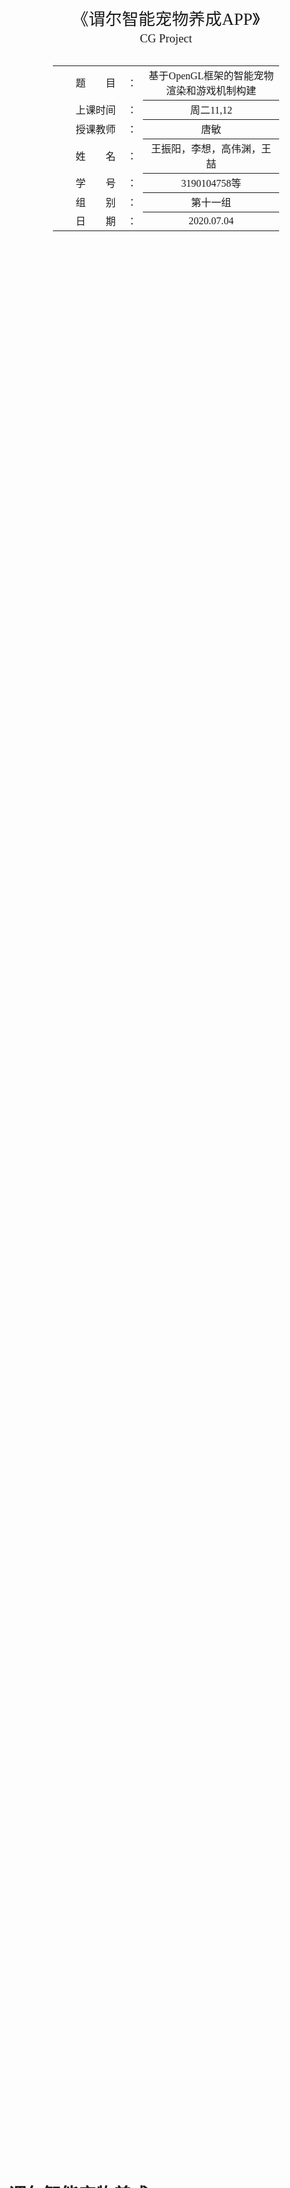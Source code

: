 <div class="cover" style="page-break-after:always;font-family:方正公文仿宋;width:100%;height:100%;border:none;margin: 0 auto;text-align:center;">
    <div style="width:60%;margin: 0 auto;height:0;padding-bottom:10%;">
        </br>
        <img src="https://gitee.com/Keldos-Li/picture/raw/master/img/%E6%A0%A1%E5%90%8D-%E9%BB%91%E8%89%B2.svg" alt="校名" style="width:100%;"/>
    </div>
    </br></br></br></br></br>
    <div style="width:60%;margin: 0 auto;height:0;padding-bottom:40%;">
        <img src="https://gitee.com/Keldos-Li/picture/raw/master/img/%E6%A0%A1%E5%BE%BD-%E9%BB%91%E8%89%B2.svg" alt="校徽" style="width:100%;"/>
	</div>
    </br></br></br></br></br></br></br></br>
    <span style="font-family:华文黑体Bold;text-align:center;font-size:20pt;margin: 10pt auto;line-height:30pt;">《谓尔智能宠物养成APP》</span>
    <p style="text-align:center;font-size:14pt;margin: 0 auto">CG Project </p>
    </br>
    </br>
    <table style="border:none;text-align:center;width:72%;font-family:仿宋;font-size:14px; margin: 0 auto;">
    <tbody style="font-family:方正公文仿宋;font-size:12pt;">
    	<tr style="font-weight:normal;"> 
    		<td style="width:20%;text-align:right;">题　　目</td>
    		<td style="width:2%">：</td> 
    		<td style="width:40%;font-weight:normal;border-bottom: 1px solid;text-align:center;font-family:华文仿宋"> 基于OpenGL框架的智能宠物渲染和游戏机制构建</td>     </tr>
    	<tr style="font-weight:normal;"> 
    		<td style="width:20%;text-align:right;">上课时间</td>
    		<td style="width:2%">：</td> 
    		<td style="width:40%;font-weight:normal;border-bottom: 1px solid;text-align:center;font-family:华文仿宋"> 周二11,12</td>     </tr>
    	<tr style="font-weight:normal;"> 
    		<td style="width:20%;text-align:right;">授课教师</td>
    		<td style="width:2%">：</td> 
    		<td style="width:40%;font-weight:normal;border-bottom: 1px solid;text-align:center;font-family:华文仿宋">唐敏 </td>     </tr>
    	<tr style="font-weight:normal;"> 
    		<td style="width:20%;text-align:right;">姓　　名</td>
    		<td style="width:2%">：</td> 
    		<td style="width:40%;font-weight:normal;border-bottom: 1px solid;text-align:center;font-family:华文仿宋"> 王振阳，李想，高伟渊，王喆</td>     </tr>
    	<tr style="font-weight:normal;"> 
    		<td style="width:20%;text-align:right;">学　　号</td>
    		<td style="width:2%">：</td> 
    		<td style="width:40%;font-weight:normal;border-bottom: 1px solid;text-align:center;font-family:华文仿宋">3190104758等 </td>     </tr>
    	<tr style="font-weight:normal;"> 
    		<td style="width:20%;text-align:right;">组　　别</td>
    		<td style="width:%">：</td> 
    		<td style="width:40%;font-weight:normal;border-bottom: 1px solid;text-align:center;font-family:华文仿宋"> 第十一组</td>     </tr>
    	<tr style="font-weight:normal;"> 
    		<td style="width:20%;text-align:right;">日　　期</td>
    		<td style="width:2%">：</td> 
    		<td style="width:40%;font-weight:normal;border-bottom: 1px solid;text-align:center;font-family:华文仿宋">2020.07.04</td>     </tr>
    </tbody>              
    </table>
</div>

<!-- 注释语句：导出PDF时会在这里分页 -->


# 谓尔智能宠物养成APP

<center><div style='height:2mm;'></div><div style="font-family:华文楷体;font-size:14pt;">第十一组（王振阳，李想，高伟渊，王喆）</div></center>
<center><span style="font-family:华文楷体;font-size:9pt;line-height:9mm">浙江大学计算机学院</span>
</center>
<div>
<div style="width:52px;float:left; font-family:方正公文黑体;">简　介：</div> 
<div style="overflow:hidden; font-family:华文楷体;">谓尔是在2021年开发的一款ios移动应用，通过交互和情感投入转化参数实现宠物养成，通过宠物开展社交，打造模糊社交新模态。
通过谓尔，你可以定制并长期培养自己的专属宠物，通过喂养日记，语音交互，提供定位和健康运动信息，甚至使用其他应用等信息让你的宠物逐渐成长，你的「一举一动」都会对宠物产生影响，使其作出反应，毛玻璃下富于变化的宠物形象满足你的情感需求。
同时，用户可以进入社交模式，在社区中随机浏览和临时领养他人宠物，通过观察和喂养宠物感受宠物主人的生活方式和性格情感，并在社交模式中完成任务解锁特殊成就，崭新的社交形式赋予模糊社交更多可能。
社交模式还支持点对点的宠物长期绑定机制，在绑定机制下，宠物有着更丰富的交互模式，以及允许进行跌倒检测、屏幕时间监控等以满足亲子家庭等关系的特殊需求。</div>
</div>
<div>
<div style="width:52px;float:left; font-family:方正公文黑体;">关键词：</div> 
<div style="overflow:hidden; font-family:华文楷体;">电子宠物；OpenGL；定制化；数字生成艺术</div>
</div>

## 谓尔的模块设计

![](assets/struct.png)

​    可以看到，APP分为若干模块，本报告仅对其中的图形学模块进行详细的阐述。其中对于大作业要求的若干条目，APP和PC端小游戏满足了如下要求。

- 具有基本体素(立方体、球、柱体、锥体、多面棱柱、多面棱台）的建模表达能力;

- 具有基本三维网格导入导出功能（建议OBJ格式) ;
	- 需要了解OBJ格式，完成基本OBJ模型的读入和导出，不要求处理文件中的纹理和材质信息；
	
- 具有基本材质、纹理的显示和编辑能力;

- 具有基本几何变换功能(旋转、平移、缩放等)﹔

- 基本光照明模型要求，并实现基本的光源编辑（如调整光源的位置，光强等参数);

- 能对建模后场景进行漫游如Zoom In/Out, Pan, Orbit,Zoom To Fit等观察功能。

- 能够提供动画播放功能(多帧数据连续绘制)，能够提供屏幕截取/保存功能。
	- 多帧连续绘制指读取连续的 obj 文件(或其他格式的模型文件)，对其网格进行多次的绘制;简单的平移、旋转、缩放等不能视为动画播放。


​    此外，APP还实现了如下的Bonus：
- 基于可选择的 AABB 碰撞盒和 OBB 碰撞盒实现的实时碰撞检测；

- 多平台支持：在 `iOS`设备上基于 `OpenGL ES`框架实现了电子宠物的交互，在 `PC` 端支持 `Window`s ，`Linux`和 `OSX` 系统，基于 `cmakelist` 进行文件组织，实现了多平台的兼容；
	
- 基于核心的物理引擎，实现了较有难度的一类吃豆人游戏。
	
	

## 谓尔基本模块实现

### 类图

```mermaid
classDiagram
      Object3D <|-- Model
      Object3D <|-- Camera
      Object3D <|-- Light
      Object3D : -vec3 position
      Object3D : -quat rotation
      Object3D : -vec3 scale
      Object3D: +getFront()
      Object3D: +getUp()
      Object3D: +getRight()
      Object3D: +getModelMatrix()
      class Model{
          -vector<vertex> vertices
          -vector<int32> indices
          -GLuint vao
          -GLuint vbo
          -GLuint ebo
          +draw()
      }
      class Camera{
          +getViewMatrix()
          +getProjectionMatrix()
          +getPosition()
      }
      class Light{
          - float intensity
          - vec3 color
      }
      Model <|-- ModelEntity
      Model <|-- ElementEntity
      class ModelEntity {
          + setParams()
          - unique_ptr shader
          - unique_ptr texture
          - struct material
      }
      class ElementEntity {
          + setParams()
          - unique_ptr shader
          - unique_ptr texture
          - struct material
          - struct base_params
      }
      ElementEntity <|-- Ball
      ElementEntity <|-- Cubic
      ElementEntity <|-- Cylinder
      ElementEntity <|-- Cone
      ElementEntity <|-- Prism

```

各个元素之间的继承派生关系如图。可以看到，在代码组织中，我们使用 `Entity` 抽象出单个元素，将所有的 `Shader`，`Texture`，`Material` 封装于其中。通过构造函数传递参数的方式指定元素需要的所有参数，并且在需要绘制的时候直接调用 `draw()`，抽象逻辑层次。对于元素进行改变完全由场景进行管理和计算。


### 场景管理

首先，场景的初始配置文件由一个 `json` 文件指定。`json` 文件的格式如下：

```json
{
    "skybox" : [
        "${leftImgPath}",
        "${rightImgPath}",
        "${upImgPath}",
        "${downImgPath}",
        "${frontImgPath}",
        "${backImgPath}"
    ],
    "camera" : {
        "position" : "${vec3}",
        "rotation" : "${vec3}"
    },
    "light" : {
        "totalNum" : "${totalNum}",
        "lightEntity" : [
            {
                "type" : "direcct",
                "position" : "${vec3}",
                "rotation" : "${vec3}",
                "insensity" : "${float}",
                "color" : "${vec3}"
            },
            {
                "type" : "direcct",
                "position" : "${vec3}",
                "rotation" : "${vec3}",
                "insensity" : "${float}",
                "color" : "${vec3}"
            }
        ]
    },
    "EntityNum" : "${EntityNum}",
    "Entity" : [
        {
            "type" : "Model|Element",
            "objFilePaht" : "${filePath}",
            "position" : "${vec3}",
            "rotation" : "${vec3}",
            "scale" : "${float}",
            "material" : "${struct}",
            "texture" : "${struct}"
        }
    ]
    
}

```

`json` 由 https://github.com/nlohmann/json 提供的json库进行解析，在代码文件中，为了避免跨平台带来的不确定问题。提交的版本没有使用 json 解析的形式，而是将参数预先给定。方便展示。


### 物理模型
#### AABB 包围盒

AABB 名叫**轴对齐包围盒**（Axis align bounding box），轴对齐意思即是与 x，y 轴对齐，包围盒顾名思义是一个矩形，因此不难想到 AABB 是一个**包裹物体的最小外接矩形**。除 AABB 外，还有 OBB 方向包围盒（Oriented bounding Box）等。

一个物体与其 AABB 如下图所示：

[![img](https://github.com/phenomLi/Blog/raw/master/photos/2020-4-16/%E5%BE%AE%E4%BF%A1%E6%88%AA%E5%9B%BE_20200416165905.png)](https://github.com/phenomLi/Blog/raw/master/photos/2020-4-16/微信截图_20200416165905.png)

可以有很多方式定义 AABB。

[![img](https://github.com/phenomLi/Blog/raw/master/photos/2020-4-16/%E5%BE%AE%E4%BF%A1%E6%88%AA%E5%9B%BE_20200416170628.png)](https://github.com/phenomLi/Blog/raw/master/photos/2020-4-16/微信截图_20200416170628.png)

我们给常见的几个物体都加上 AABB：
 [![img](https://github.com/phenomLi/Blog/raw/master/photos/2020-4-16/%E5%BE%AE%E4%BF%A1%E6%88%AA%E5%9B%BE_20200416171025.png)](https://github.com/phenomLi/Blog/raw/master/photos/2020-4-16/微信截图_20200416171025.png)

现在，我们把 5 个物体简化为 5 个矩形了，之后我们就可以使用这 5 个 AABB 矩形来快速筛选掉不可能发生碰撞的物体。



为什么使用矩形？使用矩形的好处是判断矩形的相交十分容易。**检测AABB包围盒相交的本质是判断两个矩形是否相交，问题可以再一步转化为与两对与x，y轴平行的线段的在x，y轴的投影的重叠检测。**
 [![img](https://github.com/phenomLi/Blog/raw/master/photos/2020-4-16/%E5%BE%AE%E4%BF%A1%E6%88%AA%E5%9B%BE_20200415234557.png)](https://github.com/phenomLi/Blog/raw/master/photos/2020-4-16/微信截图_20200415234557.png)

而检测两条共线线段是否重叠，基本思想是比较两条线段的开始端点和结束端点的大小。但是由于两条线段的位置是任意的，所以在进行比较时，要分线段的先后情况讨论。我们假设两条投影线段分别为L1, L2。
 [![img](https://github.com/phenomLi/Blog/raw/master/photos/2020-4-16/%E5%BE%AE%E4%BF%A1%E6%88%AA%E5%9B%BE_20190522170309.png)](https://github.com/phenomLi/Blog/raw/master/photos/2020-4-16/微信截图_20190522170309.png)
 [![img](https://github.com/phenomLi/Blog/raw/master/photos/2020-4-16/%E5%BE%AE%E4%BF%A1%E6%88%AA%E5%9B%BE_20190522170439.png)](https://github.com/phenomLi/Blog/raw/master/photos/2020-4-16/微信截图_20190522170439.png)

因此可以看到，两 AABB 相交检测的复杂度为 O(1)，比执行一次完整的 SAT 或 GJK  要快的多。由于其简单高效的特性，除物理引擎外，AABB 还被应用在许多需要进行“快速筛选”的场景。比如说某些图形库可以利用 AABB  快速判断鼠标指针是否落在某个图形内，有些可视化工具利用 AABB 来计算视图占据的位置，或者快速检测两个图形有没有发生重叠遮挡等。

### 游戏机制
在PC版中我们设计了一个小游戏，小游戏的机制是，小精灵在场景内游走，在游走过程中小精灵会与场景内的体素发生碰撞并吃掉，吃掉的同时小精灵的身体会长大。

这个小游戏的实现主要分为三部分。

第一部分是开始时随机生成一定数量的体素供小球吞食。

```c++
for (int i = 0; i < _amount1; ++i) {

		_balls[i].reset(new Ball(0.05f));
		_cubics[i].reset(new Cubic(1.0f));
		_ellipsoids[i].reset(new Ellipsoid(0.3f, 1.0f, 2.0f));
		_cylinders[i].reset(new Cylinder(0.5f,0.6f));
		_cones[i].reset(new Cone(1.0f,1.6f));
		_prisms[i].reset(new Prism(1.5f,0.6f,6));

		float angle = (float)i / _amount1 * 360.0f;
		float displacement = (rand() % (int)(2 * offset * 100)) / 100.0f - offset;
		_elementPositions[i].x = _position.x+sin(angle) * radius+displacement;
		displacement = (rand() % (int)(2 * offset * 100)) / 100.0f - offset;
		
		_elementPositions[i].y = displacement * 0.2f;
		displacement = (rand() % (int)(2 * offset * 100)) / 100.0f - offset;
		_elementPositions[i].z = _position.z+sin(angle) * radius+displacement;
		
		// scale
		_elementScales[i] = glm::vec3(1.0f, 1.0f, 1.0f);
		// rotate
		float rotAngle = 1.0f * (rand() % 360);
		_elementRotations[i] = glm::angleAxis(rotAngle, axis)* rotation;
	}
```

 第二部分是对场景内的小球遍历，对小球位置进行判断，如果小球坐标与小精灵所在的范围相重合，则将小球位置设置在天空盒外，同时修改小精灵的scale，否则则按一开始生成的位置信息将小球绘制出来。

```c++
_balls[i].get()->setDirectionalLight(_direction1,_color1,_intensity1);
		_balls[i].get()->setSpotLight(_direction,_color,_intensity,_angle,_kc,_kl,_kq);
		_balls[i].get()->setMaterial(_albedo,_ka,_kd,_ks,_ns,_blend);
		
		_balls[i].get()->setPosition(glm::vec3(_cameras[0]->position.x+_elementPositions[i].x,_cameras[0]->position.y+_elementPositions[i].y,_cameras[0]->position.z+_elementPositions[i].z-15)); 
		_balls[i].get()->setRotation(_elementRotations[i]); 
		_balls[i].get()->setScale(_elementScales[i]); 
		

		if (-0.005<_balls[i].get()->getPosition().x<0.005 &&
		 -0.005<_balls[i].get()->getPosition().y < 0.005 ){
		//   -0.005<_balls[i].get()->getPosition().z < 0.01
			_balls[i].get()->setPosition(glm::vec3(0.0,0.0,10000.0));
			_elementPositions[i]=glm::vec3(0.0,0.0,10000.0);
			change+=0.05;
			radius1 +=0.5;

		// } else if (_models[count]->getPosition().x-0.0001<_balls[i].get()->getPosition().x<_models[count]->getPosition().x+0.0001 && _models[count]->getPosition().y-0.0001<_balls[i].get()->getPosition().y<_models[count]->getPosition().y+0.0001 && _models[count]->getPosition().z-0.0001<_balls[i].get()->getPosition().z<_models[count]->getPosition().z+0.0001) {
		// 	_balls[i].get()->setPosition(_elementPositions[i]);
		}else{
			_balls[i].get()->draw(projection, view, viewPos);
		}
```

第三部分是将场景内体素与相机绑定，通过体素跟随相机运动实现与小精灵在场景中移动的效果，从而简化了对小精灵坐标的计算，使小精灵实际上始终保持在坐标(0,0,0)处。

```
balls[i].get()->setPosition(glm::vec3(_cameras[0]->position.x+_elementPositions[i].x,_cameras[0]->position.y+_elementPositions[i].y,_cameras[0]->position.z+_elementPositions[i].z-15)); 
```

场景开始和短暂漫游后的对比：
显而易见的，结束时小精灵体积显著增大，场景中小球数量减少。
<img width="1392" alt="对比-开始" src="https://user-images.githubusercontent.com/71428910/124621537-f15bd280-deac-11eb-80a3-c86313179593.png">
<img width="1392" alt="对比-结束" src="https://user-images.githubusercontent.com/71428910/124621543-f3259600-deac-11eb-806a-b30cb7cc8e9e.png">


## PC 端效果演示

1 基本体素（立方体、球、圆柱、圆锥、多面棱柱、多面棱台）的建模表达能力

体素的基类为ElementEntity，该基类为对Element类（Element类继承了object3d类）的封装，构造函数（根据vertices和indices构造）和draw函数里都调用了Element类的构造函数根据vertices和indices构造）和draw函数。

每个构造函数代码的结构均类似，先计算出每个三角形面片的3个顶点（vertices）和对应绘制顺序（indices）,再调用进行构造，再设置shader，material，texture 再根据构造函数的参数设置scale，绘制时统一调用基类ElementEntity的draw函数进行绘制。

以下依次说明各个类的vertices和indices计算方法：

以下依次为球、椭球、立方体、圆柱、圆锥、多面棱柱的类定义，每个类分别有特定的构造函数可以根据指定的参数进行构造。默认的position和rotation均为object3d中的默认值，scale按照构造函数接收的参数设置。构造函数的参数依次为：

![图片 1](https://user-images.githubusercontent.com/71428910/124619665-6c23ee00-deab-11eb-8eb7-6951fc4999a5.png)

球：半径radius

顶点位置、法向量（顶点位置-原点位置（0,0,0））、纹理坐标（贴图均匀分格采样）

```C++
for (int y = 0; y <= segments; y++)
	{
		for (int x = 0; x <= segments; x++)
		{
			Vertex vertex{};
			float xSegment = (float)x / (float)segments;
			float ySegment = (float)y / (float)segments;
			float xPos = std::cos(xSegment * 2.0f * PI) * std::sin(ySegment * PI);
			float yPos = std::cos(ySegment * PI);
			float zPos = std::sin(xSegment * 2.0f * PI) * std::sin(ySegment * PI);
			vertex.position.x = xPos;
			vertex.position.y = yPos;
			vertex.position.z = zPos;
			vertex.normal.x = xPos;
			vertex.normal.y = yPos;
			vertex.normal.z = zPos;
			vertex.texCoord.x = 1 - xSegment;
			vertex.texCoord.y = 1 - ySegment;
			vertices.push_back(vertex);
		}
	}
```

绘制顺序

```c++
//indices
	for (int i = 0; i < segments; i++)
	{
		for (int j = 0; j < segments; j++)
		{
			indices.push_back(i * (segments + 1) + j);
			indices.push_back((i + 1) * (segments + 1) + j);
			indices.push_back((i + 1) * (segments + 1) + j + 1);
			indices.push_back(i * (segments + 1) + j);
			indices.push_back((i + 1) * (segments + 1) + j + 1);
			indices.push_back(i * (segments + 1) + j + 1);
		}
	}
	_element.reset(new Element(vertices, indices));
```

![图片 2](https://user-images.githubusercontent.com/71428910/124619725-7940dd00-deab-11eb-8d96-0ec59be16396.png)

椭球：xyz三个轴的长度xaxis，yaxis，zaxis。

```c++
	for (int y = 0; y <= segments; y++)
	{
		for (int x = 0; x <= segments; x++)
		{
			Vertex vertex{};
			float xSegment = (float)x / (float)segments;
			float ySegment = (float)y / (float)segments;
			float xPos = std::cos(xSegment * 2.0f * PI) * std::sin(ySegment * PI);
			float yPos = std::cos(ySegment * PI);
			float zPos = std::sin(xSegment * 2.0f * PI) * std::sin(ySegment * PI);
			vertex.position.x = xPos;
			vertex.position.y = yPos;
			vertex.position.z = zPos;
			vertex.normal.x = xPos;
			vertex.normal.y = yPos;
			vertex.normal.z = zPos;
			vertex.texCoord.x = 1 - xSegment;
			vertex.texCoord.y = 1 - ySegment;
			vertices.push_back(vertex);
		}
	}

	//indices
	for (int i = 0; i < segments; i++)
	{
		for (int j = 0; j < segments; j++)
		{
			indices.push_back(i * (segments + 1) + j);
			indices.push_back((i + 1) * (segments + 1) + j);
			indices.push_back((i + 1) * (segments + 1) + j + 1);
			indices.push_back(i * (segments + 1) + j);
			indices.push_back((i + 1) * (segments + 1) + j + 1);
			indices.push_back(i * (segments + 1) + j + 1);
		}
	}
	_element.reset(new Element(vertices, indices));
```

![图片 3](https://user-images.githubusercontent.com/71428910/124619692-7219cf00-deab-11eb-9414-9d02d6e3b9f4.png)

立方体：边长size

六个面的三角形顶点坐标和纹理坐标（每个面一张贴图）

```C++
	static const float position[6][6][5] = {
		// left
		-0.5f, -0.5f, -0.5f,  0.0f, 1.0f,
		-0.5f, -0.5f,  0.5f,  1.0f, 1.0f,
		-0.5f,  0.5f,  0.5f,  1.0f, 0.0f,
		-0.5f,  0.5f,  0.5f,  1.0f, 0.0f,
		-0.5f,  0.5f, -0.5f,  0.0f, 0.0f,
		-0.5f, -0.5f, -0.5f,  0.0f, 1.0f,

		// right
		0.5f, -0.5f,  0.5f,  0.0f, 1.0f,
		0.5f, -0.5f, -0.5f,  1.0f, 1.0f,
		0.5f,  0.5f, -0.5f,  1.0f, 0.0f,
		0.5f,  0.5f, -0.5f,  1.0f, 0.0f,
		0.5f,  0.5f,  0.5f,  0.0f, 0.0f,
		0.5f, -0.5f,  0.5f,  0.0f, 1.0f,

		// top
		-0.5f,  0.5f,  0.5f,  0.0f, 1.0f,
		0.5f,  0.5f,  0.5f,  1.0f, 1.0f,
		0.5f,  0.5f, -0.5f,  1.0f, 0.0f,
		0.5f,  0.5f, -0.5f,  1.0f, 0.0f,
		-0.5f,  0.5f, -0.5f,  0.0f, 0.0f,
		-0.5f,  0.5f,  0.5f,  0.0f, 1.0f,

		// bottom
		-0.5f, -0.5f, -0.5f,  0.0f, 1.0f,
		0.5f, -0.5f, -0.5f,  1.0f, 1.0f,
		0.5f, -0.5f,  0.5f,  1.0f, 0.0f,
		0.5f, -0.5f,  0.5f,  1.0f, 0.0f,
		-0.5f, -0.5f,  0.5f,  0.0f, 0.0f,
		-0.5f, -0.5f, -0.5f,  0.0f, 1.0f,

		// front
		-0.5f, -0.5f,  0.5f,  0.0f, 1.0f,
		0.5f, -0.5f,  0.5f,  1.0f, 1.0f,
		0.5f,  0.5f,  0.5f,  1.0f, 0.0f,
		0.5f,  0.5f,  0.5f,  1.0f, 0.0f,
		-0.5f,  0.5f,  0.5f,  0.0f, 0.0f,
		-0.5f, -0.5f,  0.5f,  0.0f, 1.0f,

		// back
		0.5f, -0.5f, -0.5f,  0.0f, 1.0f,
		-0.5f, -0.5f, -0.5f,  1.0f, 1.0f,
		-0.5f,  0.5f, -0.5f,  1.0f, 0.0f,
		-0.5f,  0.5f, -0.5f,  1.0f, 0.0f,
		0.5f,  0.5f, -0.5f,  0.0f, 0.0f,
		0.5f, -0.5f, -0.5f,  0.0f, 1.0f,
	};

	
```

法向量

```c++
static const float normals[6][3] = {
		{ -1, 0, 0 },
		{ +1, 0, 0 },
		{ 0, +1, 0 },
		{ 0, -1, 0 },
		{ 0, 0, +1 },
		{ 0, 0, -1 }
	};
```

绘制
```c++
	std::vector<Vertex> vertices;
	std::vector<uint32_t> indices;
	uint32_t indice = 0;
	for (int i = 0; i < 6; i++) {
		for (int v = 0; v < 6; v++) {
			Vertex vertex{};
			vertex.position.x = position[i][v][0];
			vertex.position.y = position[i][v][1];
			vertex.position.z = position[i][v][2];
			vertex.normal.x = normals[i][0];
			vertex.normal.y = normals[i][1];
			vertex.normal.z = normals[i][2];
			vertex.texCoord.x = 1 - position[i][v][3];
			vertex.texCoord.y = 1 - position[i][v][4];
			vertices.push_back(vertex);
			indices.push_back(indice);
			indice++;
		}
	}
	
	_element.reset(new Element(vertices, indices));
```
![图片 6](https://user-images.githubusercontent.com/71428910/124620022-b016f300-deab-11eb-98c5-9fed4c3af63b.png)

圆柱：底面圆的半径radius，高度height

分成上圆面、中间柱面、下圆面三部分绘制

上圆面（法向量朝上，圆面贴图）
```c++
std::vector<Vertex> vertices;
	std::vector<uint32_t> indices;
	uint32_t indice = 0;
	int sidecount = 36;
	float y = height / 2.0;
	

	//up circle
	Vertex vertexup{};
	vertexup.position.x = 0;
	vertexup.position.y = y;
	vertexup.position.z = 0;
	vertexup.normal.x = 0;
	vertexup.normal.y = 1;
	vertexup.normal.z = 0;
	vertexup.texCoord.x = 0.5;
	vertexup.texCoord.y = 0.5;
	
	for (int i = sidecount; i >= 0; --i) {
		float angle = i / (float)sidecount * PI * 2;
		vertices.push_back(vertexup);
		indices.push_back(indice);
		indice++;
		Vertex vertex{};
		vertex.position.x = cos(angle) * radius;
		vertex.position.y = y;
		vertex.position.z = sin(angle) * radius;
		vertex.normal.x = 0;
		vertex.normal.y = 1;
		vertex.normal.z = 0;
		vertex.texCoord.x = (cos(angle) + 1) / 2.0;
		vertex.texCoord.y = (sin(angle) + 1) / 2.0;
		vertices.push_back(vertex);
		indices.push_back(indice);
		indice++;
	
		angle = (i + 1) / (float)sidecount * PI * 2;
		vertex.position.x = cos(angle) * radius;
		vertex.position.y = y;
		vertex.position.z = sin(angle) * radius;
		vertex.normal.x = 0;
		vertex.normal.y = 1;
		vertex.normal.z = 0;
		vertex.texCoord.x = (cos(angle) + 1) / 2.0;
		vertex.texCoord.y = (sin(angle) + 1) / 2.0;
		vertices.push_back(vertex);
		indices.push_back(indice);
		indice++;
	}
```
中间柱面（法向量水平向外，柱面贴图）

```c++
	//bottom circle
	Vertex vertexdown{};
	y = -height / 2.0;
	vertexdown.position.x = 0;
	vertexdown.position.y = y;
	vertexdown.position.z = 0;
	vertexdown.normal.x = 0;
	vertexdown.normal.y = -1;
	vertexdown.normal.z = 0;
	vertexdown.texCoord.x = 0.5;
	vertexdown.texCoord.y = 0.5;
	for (int i = 0; i <= sidecount; ++i) {
		vertices.push_back(vertexdown);
		indices.push_back(indice);
		indice++;

		float angle = i / (float)sidecount * PI * 2;
		Vertex vertex{};
		vertex.position.x = cos(angle) * radius;
		vertex.position.y = y;
		vertex.position.z = sin(angle) * radius;
		vertex.normal.x = 0;
		vertex.normal.y = -1;
		vertex.normal.z = 0;
		vertex.texCoord.x = (cos(angle) + 1) / 2.0;
		vertex.texCoord.y = (sin(angle) + 1) / 2.0;
		vertices.push_back(vertex);
		indices.push_back(indice);
		indice++;

		angle = (i + 1) / (float)sidecount * PI * 2;
		vertex.position.x = cos(angle) * radius;
		vertex.position.y = y;
		vertex.position.z = sin(angle) * radius;
		vertex.normal.x = 0;
		vertex.normal.y = -1;
		vertex.normal.z = 0;
		vertex.texCoord.x = (cos(angle) + 1) / 2.0;
		vertex.texCoord.y = (sin(angle) + 1) / 2.0;
		vertices.push_back(vertex);
		indices.push_back(indice);
		indice++;
	}
```

下圆面（法向量朝下，圆面贴图）
```c++
		//middle rectangles
		float yup = height / 2.0;
		float ydown = -height / 2.0;
		for (int i = 0; i <= sidecount; ++i) {
			GLfloat angle = i / (float)sidecount * PI * 2;
			Vertex vertex{};
			vertex.position.x = cos(angle) * radius;
			vertex.position.y = yup;
			vertex.position.z = sin(angle) * radius;
			vertex.normal.x = cos(angle) * radius;
			vertex.normal.y = 0;
			vertex.normal.z = sin(angle) * radius;
			vertex.texCoord.x = 1 - i / (float)sidecount;
			vertex.texCoord.y = 1;
			vertices.push_back(vertex);
			indices.push_back(indice);
			indice++;
		vertex.position.x = cos(angle) * radius;
		vertex.position.y = ydown;
		vertex.position.z = sin(angle) * radius;
		vertex.normal.x = cos(angle) * radius;
		vertex.normal.y = 0;
		vertex.normal.z = sin(angle) * radius;
		vertex.texCoord.x = 1 - i / (float)sidecount;
		vertex.texCoord.y = 0;
		vertices.push_back(vertex);
		indices.push_back(indice);
		indice++;
	
		angle = (i + 1) / (float)sidecount * PI * 2;
		vertex.position.x = cos(angle) * radius;
		vertex.position.y = yup;
		vertex.position.z = sin(angle) * radius;
		vertex.normal.x = cos(angle) * radius;
		vertex.normal.y = 0;
		vertex.normal.z = sin(angle) * radius;
		vertex.texCoord.x = 1 - (i + 1) / (float)sidecount;
		vertex.texCoord.y = 1;
		vertices.push_back(vertex);
		indices.push_back(indice);
		indice++;
	
		angle = i / (float)sidecount * PI * 2;
		vertex.position.x = cos(angle) * radius;
		vertex.position.y = ydown;
		vertex.position.z = sin(angle) * radius;
		vertex.normal.x = cos(angle) * radius;
		vertex.normal.y = 0;
		vertex.normal.z = sin(angle) * radius;
		vertex.texCoord.x = 1 - i / (float)sidecount;
		vertex.texCoord.y = 0;
		vertices.push_back(vertex);
		indices.push_back(indice);
		indice++;
	
		angle = (i + 1) / (float)sidecount * PI * 2;
		vertex.position.x = cos(angle) * radius;
		vertex.position.y = yup;
		vertex.position.z = sin(angle) * radius;
		vertex.normal.x = cos(angle) * radius;
		vertex.normal.y = 0;
		vertex.normal.z = sin(angle) * radius;
		vertex.texCoord.x = 1 - (i + 1) / (float)sidecount;
		vertex.texCoord.y = 1;
		vertices.push_back(vertex);
		indices.push_back(indice);
		indice++;
	
		vertex.position.x = cos(angle) * radius;
		vertex.position.y = ydown;
		vertex.position.z = sin(angle) * radius;
		vertex.normal.x = cos(angle) * radius;
		vertex.normal.y = 0;
		vertex.normal.z = sin(angle) * radius;
		vertex.texCoord.x = 1 - (i + 1) / (float)sidecount;
		vertex.texCoord.y = 0;
		vertices.push_back(vertex);
		indices.push_back(indice);
		indice++;
	}
	
	_element.reset(new Element(vertices, indices));
```

![图片 4](https://user-images.githubusercontent.com/71428910/124619850-92e22480-deab-11eb-8d9f-247083df9836.png)

圆锥：底面圆的半径radius，高度height

只需在圆柱代码上稍作改动，减少一个上圆面的绘制，中间柱面改为由从上顶点到下圆面的三角形组成的圆锥面。

下圆面（法向量朝下，圆面贴图）

```c++
	std::vector<Vertex> vertices;
	std::vector<uint32_t> indices;
	uint32_t indice = 0;
	int sidecount = 36;

	//bottom circle
	Vertex vertexdown{};
	float yup = height / 2.0;
	float ydown = -height / 2.0;
	vertexdown.position.x = 0;
	vertexdown.position.y = ydown;
	vertexdown.position.z = 0;
	vertexdown.normal.x = 0;
	vertexdown.normal.y = -1;
	vertexdown.normal.z = 0;
	vertexdown.texCoord.x = 0.5;
	vertexdown.texCoord.y = 0.5;
	for (int i = 0; i <= sidecount; ++i) {
		vertices.push_back(vertexdown);
		indices.push_back(indice);
		indice++;

		float angle = i / (float)sidecount * PI * 2;
		Vertex vertex{};
		vertex.position.x = cos(angle) * radius;
		vertex.position.y = ydown;
		vertex.position.z = sin(angle) * radius;
		vertex.normal.x = 0;
		vertex.normal.y = -1;
		vertex.normal.z = 0;
		vertex.texCoord.x = (cos(angle) + 1) / 2.0;
		vertex.texCoord.y = (sin(angle) + 1) / 2.0;
		vertices.push_back(vertex);
		indices.push_back(indice);
		indice++;

		angle = (i + 1) / (float)sidecount * PI * 2;
		vertex.position.x = cos(angle) * radius;
		vertex.position.y = ydown;
		vertex.position.z = sin(angle) * radius;
		vertex.normal.x = 0;
		vertex.normal.y = -1;
		vertex.normal.z = 0;
		vertex.texCoord.x = (cos(angle) + 1) / 2.0;
		vertex.texCoord.y = (sin(angle) + 1) / 2.0;
		vertices.push_back(vertex);
		indices.push_back(indice);
		indice++;
	}

	//uppoint
	Vertex vertexup{};
	vertexup.position.x = 0;
	vertexup.position.y = yup;
	vertexup.position.z = 0;
	vertexup.normal.x = 0;
	vertexup.normal.y = 1;
	vertexup.normal.z = 0;
	vertexup.texCoord.x = 0.5;
	vertexup.texCoord.y = 0.5;
	for (int i = sidecount; i >= 0; --i) {
		float angle = i / (float)sidecount * PI * 2;
		vertices.push_back(vertexup);
		indices.push_back(indice);
		indice++;
		Vertex vertex{};
		vertex.position.x = cos(angle) * radius;
		vertex.position.y = ydown;
		vertex.position.z = sin(angle) * radius;
		vertex.normal.x = 0;
		vertex.normal.y = 1;
		vertex.normal.z = 0;
		vertex.texCoord.x = (cos(angle) + 1) / 2.0;
		vertex.texCoord.y = (sin(angle) + 1) / 2.0;
		vertices.push_back(vertex);
		indices.push_back(indice);
		indice++;

		angle = (i + 1) / (float)sidecount * PI * 2;
		vertex.position.x = cos(angle) * radius;
		vertex.position.y = ydown;
		vertex.position.z = sin(angle) * radius;
		vertex.normal.x = 0;
		vertex.normal.y = 1;
		vertex.normal.z = 0;
		vertex.texCoord.x = (cos(angle) + 1) / 2.0;
		vertex.texCoord.y = (sin(angle) + 1) / 2.0;
		vertices.push_back(vertex);
		indices.push_back(indice);
		indice++;
	}
	
	_element.reset(new Element(vertices, indices));
```

![图片 5](https://user-images.githubusercontent.com/71428910/124619811-8cec4380-deab-11eb-9579-b0b09dfe5243.png)

多面棱柱：底面多边形的半径radius，高度height，多面棱柱的面数facenum（3,4,5……）

和圆柱一模一样，因为圆柱相当于面数为无穷大的多面棱柱，只需将圆柱代码中的sidecount设为面数facenum即可。

```c++
int sidecount = facenum;
```
2 场景漫游

场景漫游通过在entity中调用camera类，分别利用WASD进行方向控制，同时采用鼠标点按拖拽。

```c++
if (_keyboardInput.keyStates[GLFW_KEY_W] != GLFW_RELEASE) {
		std::cout << "W" << std::endl;
		camera->position += camera->getFront()*_cameraMoveSpeed;
	}

	if (_keyboardInput.keyStates[GLFW_KEY_A] != GLFW_RELEASE) {
		std::cout << "A" << std::endl;
		camera->position -= glm::normalize(glm::cross(camera->getFront(), camera->getUp())) * _cameraRotateSpeed*3.0;
	}

	if (_keyboardInput.keyStates[GLFW_KEY_S] != GLFW_RELEASE) {
		std::cout << "S" << std::endl;
		camera->position -= camera->getFront()*_cameraMoveSpeed;
	}

	if (_keyboardInput.keyStates[GLFW_KEY_D] != GLFW_RELEASE) {
		std::cout << "D" << std::endl;
		camera->position += glm::normalize(glm::cross(camera->getFront(), camera->getUp())) * _cameraRotateSpeed*3.0;
	}

	if (_mouseInput.move.xCurrent != _mouseInput.move.xOld) {
		if (_mouseInput.click.left == true){
		std::cout << "mouse move in x direction" << std::endl;
		const float angle = -_cameraRotateSpeed * _deltaTime * (_mouseInput.move.xCurrent - _mouseInput.move.xOld);
		const glm::vec3 axis1 = { 0.0f, 1.0f, 0.0f };
		const glm::vec3 axis2 = camera->getRight();
		angle1 -= angle;
		camera->rotation = { glm::cos(angle * 0.5f),axis2[0] * glm::sin(angle2*0.5f) , axis1[1] * glm::sin(angle1*0.5f)+ axis2[1] * glm::sin(angle1* 0.5f), 0.0f };
		}
		_mouseInput.move.xOld = _mouseInput.move.xCurrent;
	}

	if (_mouseInput.move.yCurrent != _mouseInput.move.yOld) {
		if (_mouseInput.click.left == true){
		std::cout << "mouse move in y direction" << std::endl;
		/* write your code here */
		// rotate around local right
		const float angle = -_cameraRotateSpeed * _deltaTime * (_mouseInput.move.yCurrent - _mouseInput.move.yOld);
		const glm::vec3 axis1 = { 0.0f, 1.0f, 0.0f };
		const glm::vec3 axis2 = camera->getRight();
		// you should know how quaternion works to represent rotation
		// camera->rotation = ...
		angle2 -= angle;
		camera->rotation = { glm::cos(angle * 0.5f),axis2[0] * glm::sin(angle2*0.5f) , axis1[1] * glm::sin(angle1*0.5f) + axis2[1] * glm::sin(angle1* 0.5f), 0.0f };
		}
		_mouseInput.move.yOld = _mouseInput.move.yCurrent;
	}
```
漫游效果：
<img width="1392" alt="截屏2021-07-05 下午7 15 53" src="https://user-images.githubusercontent.com/71428910/124620178-d341a280-deab-11eb-9b7e-b5223986fed3.png">
<img width="1391" alt="截屏2021-07-05 下午7 16 15" src="https://user-images.githubusercontent.com/71428910/124620185-d50b6600-deab-11eb-827c-c6c66470eb66.png">

3 几何变换

几何变换体现在所有的图形上

其中重点以背景planet的生成为例介绍几何变换。

因为图形学中生成的球体实际上是一个多面体，因此当多个球体叠加时会出现花纹交叠的特性，正是利用这一特性我们生成了背景的灯球：即通过三个相同坐标但旋转轴不同的球体，对其贴上颜色较复杂的贴图然后按各自轴转动，即产生了相应效果。

创建planet数组，并利用rand()随机生成旋转角度

```c++
for (int i = 0; i < 3; ++i) {
	_planets[i].reset(new ModelEntity(filepath,blendTexturePaths5,blendTexturePaths6));
	}
```

```c++
float rotAngle = 1.0f * (rand() % 360);
_elementRotations[i] = glm::angleAxis(rotAngle, axis)* rotation;
```

绘制

```c++
for (int i= 0;i<3;i++){
		const glm::vec3 axis1 = glm::vec3(1.0f, 0.0f, 0.0f);	
		_elementRotations[i] *= glm::angleAxis(angle, axis1);

		_planets[i]->setDirectionalLight(_direction1,_color1,_intensity1);
		_planets[i]->setSpotLight(_lightPosition,_direction,_color,_intensity,_angle,_kc,_kl,_kq);
		_planets[i]->setMaterial(_albedo,_ka,_kd,_ks,_ns,_blend);


		_planetPosition = glm::vec3(_cameras[0]->position.x+200,_cameras[0]->position.y+200,_cameras[0]->position.z-1000);
		_planets[i]->setRotation(_elementRotations[i]);
		_planets[i]->setScale(glm::vec3(400.0,400.0,400.0));
		_planets[i]->setPosition(_planetPosition);
		_planets[i]->draw(projection, view, viewPos);
	}

```
效果如下
<img width="642" alt="截屏2021-07-06 下午10 46 10" src="https://user-images.githubusercontent.com/71428910/124620415-0421d780-deac-11eb-93e5-21f149874fd3.png">

4 贴图和光照

基本体素等均用到了贴图，其中最主要的就是小精灵的眼睛与身体贴图混合

整个场景采用了冯光照和贴图混合的形式，同时采用diretionalLight和spotLight两种光照，均可用通过GUI进行编辑。

片段着色器代码如下：

```c++
const char* fragCode =
		"#version 330 core\n"
		"in vec3 FragPos;\n"
		"in vec3 Normal;\n"
		"in vec2 TexCoord;\n"
		"out vec4 color;\n"

		"struct DirectionalLight {\n"
		"	vec3 direction;\n"
		"	vec3 color;\n"
		"	float intensity;\n"
		"};\n"

		"struct SpotLight {\n"
		"	vec3 position;\n"
		"	vec3 direction;\n"
		"	float intensity;\n"
		"	vec3 color;\n"
		"	float angle;\n"
		"	float kc;\n"
		"	float kl;\n"
		"	float kq;\n"
		"};\n"

		"struct Material {\n"
		"	vec3 albedo;\n"
		"	float ka;\n"
		"	vec3 kd;\n"
		"	vec3 ks;\n"
		"	float ns;\n"
		"	float blend;\n"
		"};\n"

		"// uniform variables\n"
		"uniform Material material;\n"
		"uniform DirectionalLight directionalLight;\n"
		"uniform SpotLight spotLight;\n"
		"uniform vec3 viewPos;\n"
		"uniform float depth;\n"
		"uniform sampler2D mapKd1;\n"
		"uniform sampler2D mapKd2;\n"

		"vec3 calcDirectionalLight(vec3 normal) {\n"
		"	vec3 lightDir = normalize(-directionalLight.direction);\n"
		"// diffuse color\n" 
		"	vec3 diffuse = directionalLight.color * max(dot(lightDir, normal), 0.0f) * material.kd;\n"
		"// specular color\n"
		"	vec3 viewDir = normalize(viewPos - FragPos);\n"
		"	vec3 reflectDir = reflect(-lightDir, normal);\n"
		"	vec3 specular = directionalLight.color * pow(max(dot(viewDir, reflectDir), 0.0f), material.ns) * material.ks;\n"
		"	return directionalLight.intensity * diffuse + directionalLight.intensity * specular ;\n"
		"}\n"

		"vec3 calcSpotLight(vec3 normal) {\n"
		"	vec3 lightDir = normalize(spotLight.position - FragPos);\n"
		"	float theta = acos(-dot(lightDir, normalize(spotLight.direction)));\n"
		"	if (theta > spotLight.angle) {\n"
		"		return vec3(0.0f, 0.0f, 0.0f);\n"
		"	}\n"
		"	vec3 diffuse = spotLight.color * max(dot(lightDir, normal), 0.0f) * material.kd;\n"
		"// specular color\n"
		"	vec3 viewDir = normalize(viewPos - FragPos);\n"
		"	vec3 reflectDir = reflect(-lightDir, normal);\n"
		"	vec3 specular = spotLight.color * pow(max(dot(viewDir, reflectDir), 0.0f), material.ns) * material.ks;\n"
		"	float distance = length(spotLight.position - FragPos);\n"

		"	float attenuation = 1.0f / (spotLight.kc + spotLight.kl * distance + spotLight.kq * distance * distance);\n"
		"	return spotLight.intensity * attenuation * diffuse + spotLight.intensity * attenuation * specular;\n"
		"}\n"

		"void main() {\n"
		"	vec3 ambient = material.ka * material.albedo;\n"
		"	vec3 normal = normalize(Normal);\n"
    	"	float blur = 0.0;\n"
 
    	"	float far_distance = 10.0;\n"
    	"	float far_plane = 0.0;\n"
 
        "	blur = clamp(depth, far_plane - far_distance, far_plane);\n"
        "	blur = (far_plane - blur) / far_distance;\n"

		"	// diffuse color\n"
		"	vec3 diffuse = calcDirectionalLight(normal);\n"
		"	vec4 tex = mix(texture(mapKd1, TexCoord), texture(mapKd2, TexCoord), material.blend);\n"
		"	color = vec4(ambient + diffuse, 1.0f) * tex;\n"
		"	color.a = blur;\n"
		"}\n";
```

由于shader被写在modelEntity和elementEntity中，为了能通过Entity类的参数来控制光照变化，我们专门设置了几个函数用于传输和编辑相关数值

```c++
void setDirectionalLight(glm::vec3 direction,glm::vec3 color,float intensity);
void setSpotLight(glm::vec3 position,glm::vec3 direction,glm::vec3 color,float intensity, float angle, float kc, float kl,float kq);
void setMaterial(glm::vec3 albedo,float ka,glm::vec3 kd,glm::vec3 ks, float ns,float blend);
```

具体的使用和GUI控制如下：

```c++
_body->setDirectionalLight(_direction1,_color1,_intensity1);
	_body->setSpotLight(_lightPosition,_direction,_color,_intensity,_angle,_kc,_kl,_kq);
	_body->setMaterial(_albedo,_ka,_kd,_ks,_ns,_blend);
```

```c++
ImGui::Text("Render Mode");

		ImGui::Text("directional light");
		ImGui::Separator();
		ImGui::SliderFloat("intensity##1", &_intensity1, 0.0f, 2.0f);
		ImGui::ColorEdit3("color##1", (float*)&_color1);
		ImGui::NewLine();

		ImGui::Text("spot light");
		ImGui::Separator();
		ImGui::SliderFloat("intensity##2", &_intensity, 0.0f, 5.0f);
		ImGui::ColorEdit3("color##2", (float*)&_color);
		ImGui::SliderFloat("angle##2", (float*)&_angle, 0.0f, glm::radians(180.0f), "%f rad");
		ImGui::NewLine();

		ImGui::Text("Material");
		ImGui::Separator();
		ImGui::ColorEdit3("albedo", (float*)&_albedo);
		ImGui::SliderFloat("ka", &_ka, 0.0f, 1.0f);
		ImGui::ColorEdit3("kd", (float*)&_kd);
		ImGui::ColorEdit3("ks", (float*)&_ks);
		ImGui::SliderFloat("ns", &_ns, 0.0f, 50.0f);
		ImGui::SliderFloat("blend", &_blend, 0.0f, 1.0f);

		ImGui::End();
```
天空盒、通过修改GUI参数改变了场景中各体素的光照贴图等效果如下：
<img width="1392" alt="截屏2021-07-05 下午6 38 20" src="https://user-images.githubusercontent.com/71428910/124621198-a8a41980-deac-11eb-8aa7-a559d3d32751.png">
<img width="1392" alt="截屏2021-07-06 下午10 50 16" src="https://user-images.githubusercontent.com/71428910/124621204-a9d54680-deac-11eb-9be0-8242a5f1e15e.png">
<img width="1392" alt="截屏2021-07-06 下午10 49 15" src="https://user-images.githubusercontent.com/71428910/124621214-ab9f0a00-deac-11eb-9cdd-5b16df8ff425.png">
<img width="1392" alt="截屏2021-07-05 下午6 39 38" src="https://user-images.githubusercontent.com/71428910/124621222-acd03700-deac-11eb-88df-4ed64d17223b.png">


## iOS端设计

- OpenGL ES简介

  在iOS端，我们使用OpenGL ES进行渲染。OpenGL ES (OpenGL for Embedded Systems) 是 OpenGL 三维图形 API 的子集，针对手机、PDA和游戏主机等嵌入式设备而设计。OpenGL ES 是从 OpenGL 裁剪的定制而来的，去除了glBegin/glEnd，四边形（GL_QUADS）、多边形（GL_POLYGONS）等复杂图元等许多非绝对必要的特性。经过多年发展，现在有多个版本，在本项目中我们使用OpenGL ES 3.0。大部分特性与OpenGL 3.0类似。

- 设计思路
  在PC端的程序中，最顶层的对象是Application，程序通过调用Application对象的renderFrame、handleInput等方法渲染画面，处理输入。在iOS端，我们也考虑使用类似的架构，在视图（View）对象中定义Application成员变量，并调用Application对象中的函数进行画面渲染。本项目由objective-c和c++混合实现，视图对象需使用objective-c，Applicaiton类及该类中使用的对象可以使用c++编写。

- 迁移步骤：

  1. 定义自己的视图类型GLView，继承自UIView，在主视图的ViewController中写下如下代码创建GLView实例：

     ```objective-c
     @interface ViewController ()
     @property (nonatomic , strong) GLView* openGLView;
     @end
     
     @implementation ViewController
     
     - (void)viewDidLoad {
         [super viewDidLoad];
         self.openGLView = (GLView *)self.view;
     
     }
     
     - (void)didReceiveMemoryWarning {
         [super didReceiveMemoryWarning];
         // Dispose of any resources that can be recreated.
     }
     
     @end
     ```

  2. GLView类中定义需要的变量：

     ```objective-c
     @interface GLView ()
     {
         CAEAGLLayer *_eaglLayer;  //OpenGL内容只会在此类layer上描绘
         EAGLContext *_context;    //OpenGL渲染上下文
         GLuint _renderBuffer;     //
         GLuint _frameBuffer;      //
         GLuint _depthBuffer;      //深度缓存
     
         GLuint _programHandle;
         GLuint _positionSlot;
         
         GLuint _blendTextureID1;
         GLuint _blendTextureID2;
         GLuint _blendTextureID3;
         GLuint _blendTextureID4;
         GLuint _blendTextureID5;
         GLuint _blendTextureID6;
     
         //手势
         UIPanGestureRecognizer *_panGesture;      //平移
         UIPinchGestureRecognizer *_pinchGesture;  //缩放
         UIRotationGestureRecognizer *_rotationGesture; //旋转
         
         NSTimer* myTimer;
         
         Entity* app;
     }
     ```

     

  3. GLView中的渲染逻辑
     GLView中的layoutSubviews方法中展示了使用OpenES渲染的主要流程。

     ```objective-c
     - (void)layoutSubviews {
             _panGesture = [[UIPanGestureRecognizer alloc]initWithTarget:self action:@selector(viewTranslate:)];
             [self addGestureRecognizer:_panGesture];
     
             _pinchGesture = [[UIPinchGestureRecognizer alloc]initWithTarget:self action:@selector(viewZoom:)];
             [self addGestureRecognizer:_pinchGesture];
     
             _rotationGesture = [[UIRotationGestureRecognizer alloc]initWithTarget:self action:@selector(viewRotation:)];
             [self addGestureRecognizer:_rotationGesture];
             
             [self setupLayer];
             [self setupContext];
             
             [self setupDepthBuffer];
             [self setupRenderBuffer];
             [self setupFrameBuffer];
             [self setupApp];
             [self setupTimer];
     }
     ```

     一开始先设置了几个手势识别的对象，然后调用setupLayer和setupContext设置了OpenGL ES的上下文环境。接着setup...Buffer函数生成了程序运行需要的缓冲区，然后初始化了App，最后设置了一个Tiemr，使其每隔一段时间就调用一次render函数来渲染一帧的画面。

     render函数设计如下：

     ```objective-c
     -(void)render
     {
         // Setup viewport
         glViewport(0, 0, self.frame.size.width, self.frame.size.height);
         app->run();
         
         [_context presentRenderbuffer:_renderBuffer];
     }
     ```

     每次渲染会调用一次app中的run函数。

     到此完成了GLView中的渲染逻辑。

  4. 手势操作
     在layoutSubviews展示了如何设置手势识别对象，下面以平移为例展示如何处理动作。

     ```objective-c
     -(void)viewTranslate:(UIPanGestureRecognizer *)panGesture{
         NSLog(@"translate");
         CGPoint transPoint = [panGesture translationInView:self];
         float x = transPoint.x / self.frame.size.width;
         float y = transPoint.y / self.frame.size.height;
         app->move(glm::vec3(-x, y, 0.0f));
         
         [panGesture setTranslation:CGPointMake(0, 0) inView:self];
     }
     ```

     识别出手势能得到x和y方向的偏移量，调用app中的move函数即可移动摄像机，这与PC端中识别鼠标移动的过程类似，只不过由于手势识别必须用oc写，所以必须把这部分提到GLView层。

  5. 资源文件导入
     移动端的资源文件导入与PC端有较大的不同，由于移动端项目在运行时资源文件是存在于App程序目录下的，所以不能把资源文件的路径写死在程序中，而是要用如下的oc语句获取：

     ```objective-c
     NSString * nsFilepath = [[NSBundle mainBundle] pathForResource:@"sphere" ofType:@"obj"];
     const char* filepath = [nsFilepath UTF8String];
     ```

     由于并没有对应的c++代码可以获取这个文件路径，所以需要在app对象中保留设置文件路径的接口。

  6. 修改OpenGL框架
     修改框架中的代码（主要是base文件夹中的文件）使其向上兼容GLView，向下兼容PC端的代码。修改后的框架尽量达到PC端代码只做少量修改就可以用在移动端的效果。这里的修改部分较多且较杂，主要都是一些细节上的修改，不做详细的介绍，具体可参考源代码。

  7. 截图功能

     在移动端实现截图功能比较方便。

     获取屏幕画面的image对象的代码如下：

     ```objective-c
     - (UIImage*) takePicture {
         int s = 1;
         UIScreen* screen = [UIScreen mainScreen];
         if ([screen respondsToSelector:@selector(scale)]) {
             s = (int) [screen scale];
         }
     
         GLint viewport[4];
         glGetIntegerv(GL_VIEWPORT, viewport);
     
     
         int width = viewport[2];
         int height = viewport[3];
     
         int myDataLength = width * height * 4;
         GLubyte *buffer = (GLubyte *) malloc(myDataLength);
         GLubyte *buffer2 = (GLubyte *) malloc(myDataLength);
         glReadPixels(0, 0, width, height, GL_RGBA, GL_UNSIGNED_BYTE, buffer);
         for(int y1 = 0; y1 < height; y1++) {
             for(int x1 = 0; x1 <width * 4; x1++) {
                 buffer2[(height - 1 - y1) * width * 4 + x1] = buffer[y1 * 4 * width + x1];
             }
         }
         free(buffer);
     
         CGDataProviderRef provider = CGDataProviderCreateWithData(NULL, buffer2, myDataLength, NULL);
         int bitsPerComponent = 8;
         int bitsPerPixel = 32;
         int bytesPerRow = 4 * width;
         CGColorSpaceRef colorSpaceRef = CGColorSpaceCreateDeviceRGB();
         CGBitmapInfo bitmapInfo = kCGBitmapByteOrderDefault;
         CGColorRenderingIntent renderingIntent = kCGRenderingIntentDefault;
         CGImageRef imageRef = CGImageCreate(width, height, bitsPerComponent, bitsPerPixel, bytesPerRow, colorSpaceRef, bitmapInfo, provider, NULL, NO, renderingIntent);
         CGColorSpaceRelease(colorSpaceRef);
         CGDataProviderRelease(provider);
         UIImage *image = [ UIImage imageWithCGImage:imageRef scale:s orientation:UIImageOrientationUp ];
         return image;
     }
     ```

     首先在主视图中创建一个按钮，在按钮绑定如下函数：

     ```objective-c
     - (IBAction)takeSnapshot:(id)sender {
         NSLog(@"Snapshot");
         UIImage *shareImg = [self takePicture];
     
         UIImageWriteToSavedPhotosAlbum(shareImg,self, @selector(resultImage:didFinishSavingWithError:contextInfo:), NULL);
     }
     
     - (void)resultImage:(UIImage *)image didFinishSavingWithError:(NSError *)error
       contextInfo:(void *)contextInfo {
         NSLog(@"Snapshot Done");
     }
     ```

     即可完成截图功能，最后注意在项目的plist文件中加入获取相册权限的信息，否则程序会崩溃。

## iOS端效果演示

- 场景渲染

  <img src="assets/截图/iOS/主画面.png" alt="主画面" style="zoom:50%;" />

  如图为程序渲染的场景，这个场景中间有一个较大的彩色的球，球上的色彩会随时间的推移而变化。彩球周围悬浮着很多黄色小球，其中一个黄色小球上长着两只眼睛，绕着屏幕中心点做圆周运动。这个场景中涉及的渲染技术有体素渲染、模型的导入和渲染（大球）、贴图（眼睛）、混合纹理、坐标变换、基本光照等。

- 场景漫游

  为了适应移动端的交互方式，我们选择使用手势操作来作为场景漫游的输入，具体实现了两种手势的识别和响应，分别是

  1. 滑动：控制摄像机的左右上下移动。

  <img src="assets/截图/iOS/移动1.png" alt="移动1" style="zoom:50%;" />

  

​		2. 两指缩放：控制摄像机的前后移动。

<img src="assets/截图/iOS/缩放.png" alt="移动2" style="zoom:50%;" />

- 截图功能
  因为移动端做截图比较方便，所以我们只在移动端实现了这个功能。
  点击“Button”按钮可以截取屏幕当前的画面，保存在相册中。
  第一次保存时系统会请求权限：

<img src="assets/截图/iOS/截图1.png" alt="截图1" style="zoom:50%;" />

​		完成后可在系统相册中找到截取的图片：

<img src="assets/截图/iOS/截图2.png" alt="截图2" style="zoom:50%;" />



由于迁移的版本为windows端中较早的版本，所以场景比较简陋，但已实现大部分最终版中需要的技术和交互模式，所以理论上可以把windows端的程序完全迁移到移动端。

## 进一步的产品原型

在下一步，我们将会进一步完善APP，加入业务逻辑和前后端联动，使用苹果的 Core ML 加入 NLP 。之后的产品原型如下：

<img src="assets/原型/谓尔介绍2.jpg" style="zoom: 25%;" />

<img src="assets/原型/谓尔介绍3.jpg" style="zoom: 25%;" />

<img src="assets/原型/谓尔介绍4.jpg" style="zoom: 25%;" />

<img src="assets/原型/谓尔介绍5.jpg" style="zoom: 25%;" />

<img src="assets/原型/谓尔介绍6.jpg" style="zoom: 25%;" />


## 附录

随报告提交了代码文件，代码使用 `CMakeList` 组织，在 `build` 文件夹下提供了 `OSX` 下的可执行文件。
在 `iOS` 文件夹下提供了APP源码。

代码文件结构
```
├─.vscode
├─base
│  └─external
├─build
│  ├─CMakeFiles
│  │  ├─3.18.4
│  │  │  ├─CompilerIdC
│  │  │  │  └─tmp
│  │  │  └─CompilerIdCXX
│  │  │      └─tmp
│  │  ├─CMakeTmp
│  │  ├─Continuous.dir
│  │  ├─ContinuousBuild.dir
│  │  ├─ContinuousConfigure.dir
│  │  ├─ContinuousCoverage.dir
│  │  ├─ContinuousMemCheck.dir
│  │  ├─ContinuousStart.dir
│  │  ├─ContinuousSubmit.dir
│  │  ├─ContinuousTest.dir
│  │  ├─ContinuousUpdate.dir
│  │  ├─Experimental.dir
│  │  ├─ExperimentalBuild.dir
│  │  ├─ExperimentalConfigure.dir
│  │  ├─ExperimentalCoverage.dir
│  │  ├─ExperimentalMemCheck.dir
│  │  ├─ExperimentalStart.dir
│  │  ├─ExperimentalSubmit.dir
│  │  ├─ExperimentalTest.dir
│  │  ├─ExperimentalUpdate.dir
│  │  ├─Nightly.dir
│  │  ├─NightlyBuild.dir
│  │  ├─NightlyConfigure.dir
│  │  ├─NightlyCoverage.dir
│  │  ├─NightlyMemCheck.dir
│  │  ├─NightlyMemoryCheck.dir
│  │  ├─NightlyStart.dir
│  │  ├─NightlySubmit.dir
│  │  ├─NightlyTest.dir
│  │  ├─NightlyUpdate.dir
│  │  └─P1.dir
│  │      ├─base
│  │      ├─imgui
│  │      ├─stb
│  │      └─tiny_obj_loader
│  └─Testing
│      └─Temporary
├─data
│  ├─OBJ
│  ├─skybox
│  ├─skybox的副本
│  └─starfield
├─docs
│  └─assets
│      ├─原型
│      └─截图
│          ├─iOS
│          └─截图
│              ├─iOS
│              ├─OBJ导入
│              ├─光照模型编辑
│              ├─其他截图
│              ├─几何变换
│              ├─场景漫游
│              ├─基本体素表达（按键切换）
│              ├─小游戏&碰撞检测(检测到球碰撞之后吃掉)
│              ├─贴图纹理（眼睛、球和体素均有贴图）
│              └─连续读取OBJ序列
├─imgui
├─iOS
│  └─Where
│      ├─external
│      │  ├─glad
│      │  │  ├─include
│      │  │  │  ├─glad
│      │  │  │  └─KHR
│      │  │  └─src
│      │  ├─glm
│      │  │  ├─cmake
│      │  │  │  └─glm
│      │  │  ├─doc
│      │  │  │  ├─api
│      │  │  │  │  └─search
│      │  │  │  ├─manual
│      │  │  │  └─theme
│      │  │  ├─glm
│      │  │  │  ├─detail
│      │  │  │  ├─ext
│      │  │  │  ├─gtc
│      │  │  │  ├─gtx
│      │  │  │  └─simd
│      │  │  ├─test
│      │  │  │  ├─bug
│      │  │  │  ├─cmake
│      │  │  │  ├─core
│      │  │  │  ├─ext
│      │  │  │  ├─gtc
│      │  │  │  ├─gtx
│      │  │  │  └─perf
│      │  │  └─util
│      │  ├─imgui
│      │  ├─stb
│      │  │  ├─.github
│      │  │  ├─data
│      │  │  │  └─herringbone
│      │  │  ├─deprecated
│      │  │  ├─docs
│      │  │  ├─tests
│      │  │  │  ├─caveview
│      │  │  │  │  └─win32
│      │  │  │  ├─oversample
│      │  │  │  ├─pg_test
│      │  │  │  ├─pngsuite
│      │  │  │  │  ├─16bit
│      │  │  │  │  ├─corrupt
│      │  │  │  │  ├─iphone
│      │  │  │  │  ├─primary
│      │  │  │  │  ├─primary_check
│      │  │  │  │  └─unused
│      │  │  │  ├─prerelease
│      │  │  │  ├─sdf
│      │  │  │  └─vorbseek
│      │  │  └─tools
│      │  │      └─unicode
│      │  └─tiny_obj_loader
│      ├─Where
│      │  ├─Applications
│      │  ├─Assets
│      │  │  ├─skybox
│      │  │  └─starfield
│      │  ├─Assets.xcassets
│      │  │  ├─AccentColor.colorset
│      │  │  └─AppIcon.appiconset
│      │  ├─base
│      │  ├─Shader
│      │  └─Utils
│      └─Where.xcodeproj
│          ├─project.xcworkspace
│          │  ├─xcshareddata
│          │  └─xcuserdata
│          │      └─apple.xcuserdatad
│          ├─xcshareddata
│          │  └─xcschemes
│          └─xcuserdata
│              └─apple.xcuserdatad
│                  ├─xcdebugger
│                  └─xcschemes
├─stb
│  ├─.github
│  ├─data
│  │  └─herringbone
│  ├─deprecated
│  ├─docs
│  ├─tests
│  │  ├─caveview
│  │  │  └─win32
│  │  ├─oversample
│  │  ├─pg_test
│  │  ├─pngsuite
│  │  │  ├─16bit
│  │  │  ├─corrupt
│  │  │  ├─iphone
│  │  │  ├─primary
│  │  │  ├─primary_check
│  │  │  └─unused
│  │  ├─prerelease
│  │  ├─sdf
│  │  └─vorbseek
│  └─tools
│      └─unicode
└─tiny_obj_loader
```
